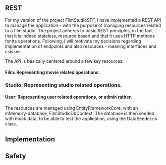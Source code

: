 ## REST

For my version of the project FilmStudioSFF, I have implemented a REST API  to manage the application - with the purpose of managing resources related to a film studio. The project adheres to basic REST principles, in the fact that it is indeed stateless, resource based and that it uses HTTP methods for its operations. Following, I will motivate my decisions regarding implementation of endpoints and also resources - meaning interfaces and classes.

The API is basically centered around a few key resources:
#### Film: Representing movie related operations.
### Studio: Representing studio related operations.
#### User: Representing user related operations, or admin rather. 


The resources are managed using EntityFrameworkCore, with an InMemory-database, FilmStudioDbContext. The database is then seeded with mock data, to be able to test the application, using the DataSeeder.cs class.


## Implementation

## Safety